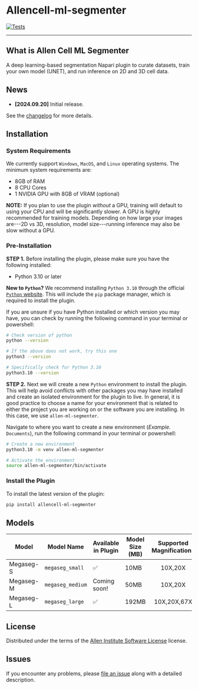 # Allencell-ml-segmenter
<!-- 
TODO disabling while I figure out how to fix these values
[![License BSD-3](https://img.shields.io/pypi/l/allencell-ml-segmenter.svg?color=green)](https://github.com/AllenCell/allencell-ml-segmenter/raw/main/LICENSE)
[![PyPI](https://img.shields.io/pypi/v/allencell-ml-segmenter.svg?color=green)](https://pypi.org/project/allencell-ml-segmenter)
[![Python Version](https://img.shields.io/pypi/pyversions/allencell-ml-segmenter.svg?color=green)](https://python.org)
[![codecov](https://codecov.io/gh/AllenCell/allencell-ml-segmenter/branch/main/graph/badge.svg?token=E976SiYFP6)](https://codecov.io/gh/AllenCell/allencell-ml-segmenter)
[![napari hub](https://img.shields.io/endpoint?url=https://api.napari-hub.org/shields/allencell-ml-segmenter)](https://napari-hub.org/plugins/allencell-ml-segmenter) 
-->
[![Tests](https://github.com/AllenCell/allencell-ml-segmenter/actions/workflows/test_lint.yaml/badge.svg)](https://github.com/AllenCell/allencell-ml-segmenter/actions/workflows/test_lint.yaml)


---

## What is Allen Cell ML Segmenter
A deep learning-based segmentation Napari plugin to curate datasets, train your own model (UNET), and run inference on 2D and 3D cell data. 


##  News

 - **[2024.09.20]** Initial release.

See the [changelog](https://github.com/AllenCell/allencell-ml-segmenter/tree/main/CHANGELOG.md) for more details.

## Installation

### System Requirements

We currently support `Windows`, `MacOS`, and `Linux` operating systems. The minimum system requirements are:

- 8GB of RAM
- 8 CPU Cores
- 1 NVIDIA GPU with 8GB of VRAM (optional)

**NOTE:** If you plan to use the plugin _without_ a GPU, training will default to using your CPU and will be significantly slower. A GPU is highly recommended for training models. Depending on how large your images are---2D vs 3D, resolution, model size---running inference may also be slow without a GPU.

### Pre-Installation

__STEP 1.__ Before installing the plugin, please make sure you have the following installed:

- Python 3.10 or later

__New to `Python`?__ We recommend installing `Python 3.10` through the official [`Python` website](https://www.python.org/downloads/). This will include the `pip` package manager, which is required to install the plugin.

If you are unsure if you have Python installed or which version you may have, you can check by running the following command in your terminal or powershell:

```bash
# Check version of python
python --version

# If the above does not work, try this one
python3 --version

# Specifically check for Python 3.10
python3.10 --version
```



__STEP 2.__ Next we will create a new `Python` environment to install the plugin. This will help avoid conflicts with other packages you may have installed and create an isolated environment for the plugin to live. In general, it is good practice to choose a name for your environment that is related to either the project you are working on or the software you are installing. In this case, we use `allen-ml-segmenter`.

Navigate to where you want to create a new environment (_Example._ `Documents`), run the following command in your terminal or powershell:

```bash
# Create a new environment
python3.10 -m venv allen-ml-segmenter

# Activate the environment
source allen-ml-segmenter/bin/activate
```




### Install the Plugin

To install the latest version of the plugin:
```bash
pip install allencell-ml-segmenter
```



## Models
| Model    | Model Name            | Available in Plugin | Model Size (MB)  | Supported Magnifications| 
|----------|-----------------------|----------------------------------|----------------------------------------|:-------------------------:|
| Megaseg-S  | `megaseg_small`      | ✅        | 10MB      |       10X,20X         |          
| Megaseg-M  | `megaseg_medium`     | Coming soon!       |  50MB     |       10X,20X        |           
| Megaseg-L  | `megaseg_large`      | ✅        | 192MB       |       10X,20X,67X        |  


## License

Distributed under the terms of the [Allen Institute Software License] license.

## Issues

If you encounter any problems, please [file an issue] along with a detailed description.

[napari]: https://github.com/napari/napari
[@napari]: https://github.com/napari
[Allen Institute Software License]: /LICENSE
[file an issue]: https://github.com/AllenCell/allencell-ml-segmenter/issues
[napari]: https://github.com/napari/napari
[tox]: https://tox.readthedocs.io/en/latest/
[pip]: https://pypi.org/project/pip/
[PyPI]: https://pypi.org/

